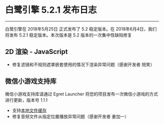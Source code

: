 # 白鹭引擎 5.2.1 发布日志


---


白鹭引擎在 2018年5月25日 正式发布了 5.2 稳定版本。在 2018年6月4日，我们将发布 5.2.1 稳定版本。本次版本是 5.2 版本的一次集中性缺陷修复



## 2D 渲染 - JavaScript 

* 修复滤镜和不规则遮罩嵌套使用的情况下渲染异常问题（感谢开发者 陪笑）

## 微信小游戏支持库

微信小游戏支持库请通过 Egret Launcher 将您的项目发布一次微信小游戏的方式进行更新，版本号 1.1.1

* 支持[本地文件缓存](http://developer.egret.com/cn/github/egret-docs/Engine2D/minigame/usingcache/index.html)
* 修复音频文件从指定位置播放异常问题（感谢开发者 姜加一）